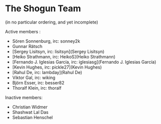 # The Shogun Team
(in no particular ordering, and yet incomplete)

Active members :
 * Sören Sonnenburg, irc: sonney2k
 * Gunnar Rätsch
 * [Sergey Lisitsyn, irc: lisitsyn](Sergey Lisitsyn)
 * [Heiko Strathmann, irc: HeikoS](Heiko Strathmann)
 * [Fernando J. Iglesias García, irc: iglesiasg](Fernando J. Iglesias García)
 * [Kevin Hughes, irc: pickle27](Kevin Hughes)
 * [Rahul De, irc: lambday](Rahul De)
 * Viktor Gal, irc: wiking
 * Björn Esser, irc: besser82
 * Thoralf Klein, irc: thoralf

Inactive members:
 * Christian Widmer
 * Shashwat Lal Das
 * Sebastian Henschel
